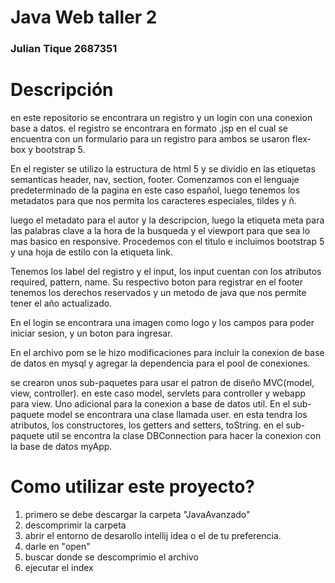 # Java Web taller 2 

### Julian Tique 2687351

# Descripción 

en este repositorio se encontrara un registro y un login con una conexion base a datos. el registro se encontrara en formato .jsp en el cual se encuentra con un formulario para un registro para ambos se usaron flex-box y bootstrap 5.

En el register se utilizo la estructura de html 5 y se dividio en las etiquetas semanticas header, nav, section, footer. Comenzamos con el lenguaje predeterminado de la pagina en este caso español, luego tenemos los metadatos para que nos permita los caracteres especiales, tildes y ñ. 

luego el metadato para el autor y la descripcion, luego la etiqueta meta para las palabras clave a la hora de la busqueda y el viewport para que sea lo mas basico en responsive. Procedemos con el titulo e incluimos bootstrap 5 y una hoja de estilo con la etiqueta link. 

Tenemos los label del registro y el input, los input cuentan con los atributos required, pattern, name. Su respectivo boton para registrar en el footer tenemos los derechos reservados y un metodo de java que nos permite tener el año actualizado. 

En el login se encontrara una imagen como logo y los campos para poder iniciar sesion, y un boton para ingresar. 

En el archivo pom se le hizo modificaciones para incluir la conexion de base de datos en mysql y agregar la dependencia para el pool de conexiones. 

se crearon unos sub-paquetes para usar el patron de diseño MVC(model, view, controller). en este caso model, servlets para controller y webapp para view. Uno adicional para la conexion a base de datos util. En el sub-paquete model se encontrara una clase llamada user. en esta tendra los atributos, los constructores, los getters and setters, toString. en el sub-paquete util se encontra la clase DBConnection para hacer la conexion con la base de datos myApp. 

# Como utilizar este proyecto?

1. primero se debe descargar la carpeta "JavaAvanzado"
2. descomprimir la carpeta
3. abrir el entorno de desarollo intellij idea o el de tu preferencia. 
4. darle en "open"
5. buscar donde se descomprimio el archivo
6. ejecutar el index
